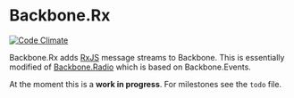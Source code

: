 Backbone.Rx
===========
[![Code Climate](https://codeclimate.com/github/ChetHarrison/backbone.rx/badges/gpa.svg)](https://codeclimate.com/github/ChetHarrison/backbone.rx)

Backbone.Rx adds [RxJS](https://github.com/Reactive-Extensions/RxJS) message streams to
Backbone. This is essentially modified of [Backbone.Radio](https://github.com/marionettejs/backbone.radio/blob/master/src/backbone.radio.js)
which is based on Backbone.Events.

At the moment this is a **work in progress**. For milestones see the
`todo` file.
